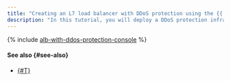 ```yaml
---
title: "Creating an L7 load balancer with DDoS protection using the {{ yandex-cloud }} management console or CLI"
description: "In this tutorial, you will deploy a DDoS protection infrastructure using the management console or CLI. To do this, you will create a cloud network, set up {{ vpc-full-name }} security groups, create a {{ compute-full-name }} instance group, link it to a backend group, and then create an HTTP router and a {{ alb-full-name }} L7 load balancer."
---
```


{% include [alb-with-ddos-protection-console](../../../_tutorials/security/alb-with-ddos-protection-console.md) %}

#### See also {#see-also}

* [{#T}](terraform.md)